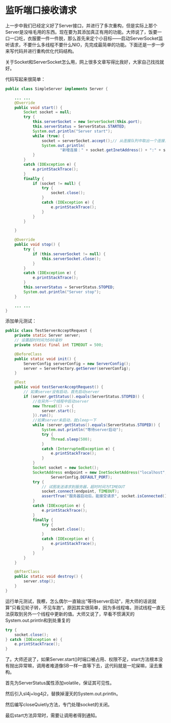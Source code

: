 # 监听端口接收请求

上一步中我们已经定义好了Server接口，并进行了多次重构，但是实际上那个Server是没啥毛用的东西。现在要为其添加真正有用的功能。大师说了，饭要一口一口吃，衣服要一件一件脱，那么首先来定个小目标——启动ServerSocket监听请求，不要什么多线程不要什么NIO，先完成最简单的功能。下面还是一步一步来写代码并进行重构优化代码结构。

关于Socket和ServerSocket怎么用，网上很多文章写得比我好，大家自己找找就好。

代码写起来很简单：

```java
public class SimpleServer implements Server {

    ... ...
    @Override
    public void start() {
        Socket socket = null;
        try {
            this.serverSocket = new ServerSocket(this.port);
            this.serverStatus = ServerStatus.STARTED;
            System.out.println("Server start");
            while (true) {
                socket = serverSocket.accept();// 从连接队列中取出一个连接，如果没有则等待
                System.out.println(
                        "新增连接：" + socket.getInetAddress() + ":" + socket.getPort());
            }
        }
        catch (IOException e) {
            e.printStackTrace();
        }
        finally {
            if (socket != null) {
                try {
                    socket.close();
                }
                catch (IOException e) {
                    e.printStackTrace();
                }
            }
        }

    }

    @Override
    public void stop() {
        try {
            if (this.serverSocket != null) {
                this.serverSocket.close();
            }
        }
        catch (IOException e) {
            e.printStackTrace();
        }
        this.serverStatus = ServerStatus.STOPED;
        System.out.println("Server stop");
    }

    ... ...
}
```

添加单元测试：

```java
public class TestServerAcceptRequest {
    private static Server server;
    // 设置超时时间为500毫秒
    private static final int TIMEOUT = 500;

    @BeforeClass
    public static void init() {
        ServerConfig serverConfig = new ServerConfig();
        server = ServerFactory.getServer(serverConfig);
    }

    @Test
    public void testServerAcceptRequest() {
        // 如果server没有启动，首先启动server
        if (server.getStatus().equals(ServerStatus.STOPED)) {
            //在另外一个线程中启动server
            new Thread(() -> {
                server.start();
            }).run();
            //如果server未启动，就sleep一下
            while (server.getStatus().equals(ServerStatus.STOPED)) {
                System.out.println("等待server启动");
                try {
                    Thread.sleep(500);
                }
                catch (InterruptedException e) {
                    e.printStackTrace();
                }
            }
            Socket socket = new Socket();
            SocketAddress endpoint = new InetSocketAddress("localhost",
                    ServerConfig.DEFAULT_PORT);
            try {
                // 试图发送请求到服务器，超时时间为TIMEOUT
                socket.connect(endpoint, TIMEOUT);
                assertTrue("服务器启动后，能接受请求", socket.isConnected());
            }
            catch (IOException e) {
                e.printStackTrace();
            }
            finally {
                try {
                    socket.close();
                }
                catch (IOException e) {
                    e.printStackTrace();
                }
            }
        }
    }

    @AfterClass
    public static void destroy() {
        server.stop();
    }
}
```

运行单元测试，我檫，怎么偶尔一直输出“等待server启动"，用大师的话说就算”只看见轮子转，不见车跑“。原因其实很简单，因为多线程咯，测试线程一直无法获取到另外一个线程中更新的值。大师又说了，早看不惯满天的System.out.println和到处重复的

```java
try {
    socket.close();
} catch (IOException e) {
    e.printStackTrace();
}
```

了。大师还说了，如果Server.start\(\)时端口被占用、权限不足，start方法根本没有抛出异常嘛，调用者难道像SB一样一直等下去，这代码就是一坨屎嘛，滚去重构。

首先为ServerStatus属性添加volatile，保证其可见性。

然后引入sl4j+log4j2，替换掉漫天的System.out.println。

然后编写closeQuietly方法，专门处理socket的关闭。

最后start方法异常时，需要让调用者得到通知。



